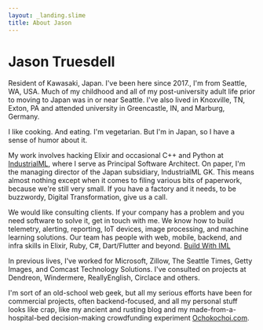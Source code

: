 ```yaml
---
layout: _landing.slime
title: About Jason
---
```


# Jason Truesdell

Resident of Kawasaki, Japan. I've been here since 2017.,
I'm from Seattle, WA, USA. Much of my childhood and all of my post-university adult life prior to moving to Japan was in
or near Seattle. I've also lived in Knoxville, TN, Exton, PA and attended university in Greencastle, IN, and Marburg,
Germany.

I like cooking. And eating. I'm vegetarian. But I'm in Japan, so I have a sense of humor about it.

My work involves hacking Elixir and occasional C++ and Python at [IndustrialML](https://industrialml.com/), where I serve
as Principal Software  Architect. On paper, I'm the managing director of the Japan subsidiary, IndustrialML GK.
This means almost nothing  except when it comes to filing various bits of paperwork, because we're still very small.
If you have a factory and it needs, to be buzzwordy, Digital Transformation, give us a call.

We would like consulting clients. If your company has a problem and you need software to solve it, get in touch with
me. We know how to build telemetry, alerting, reporting, IoT
devices, image processing, and machine learning solutions. Our team has people with web, mobile, backend, and infra
skills in Elixir, Ruby, C#, Dart/Flutter and beyond. [Build With IML](https://www.buildwithiml.com/) 

In previous lives, I've worked for Microsoft, Zillow, The Seattle Times, Getty Images, and Comcast Technology Solutions.
I've consulted on projects at Dendreon, Windermere, ReallyEnglish, Circlace and others.

I'm sort of an old-school web geek, but all my serious efforts have been for commercial projects, often backend-focused,
and all my personal stuff looks like crap, like my ancient and rusting blog and my made-from-a-hospital-bed
decision-making crowdfunding experiment [Ochokochoi.com](https://www.ochokochoi.com).